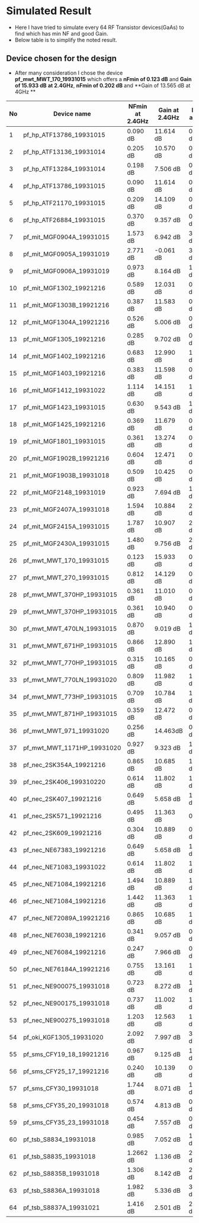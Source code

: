 # Simulated Result
- Here I have tried to simulate every 64 RF Transistor devices(GaAs) to find which has min NF and good Gain.
-  Below table is to simplify the noted result.
 ## **Device chosen for the design**
 - After many consideration I chose the device **pf_mwt_MWT_170_19931015**	which offers a **nFmin of 0.123 dB** and **Gain	of 15.933 dB** **at 2.4GHz**,	**nFmin of 0.202 dB**	and **Gain	of 13.565 dB at 4GHz
**

| No  | Device name                | NFmin at 2.4GHz | Gain at 2.4GHz | NFmin at  4GHz | Gain at 4GHz |
|-----|----------------------------|-----------------|----------------|----------------|--------------|
|  1  | pf_hp_ATF13786_19931015    | 0.090 dB        | 11.614 dB      | 0.147 dB       | 10.395 dB    |
|  2  | pf_hp_ATF13136_19931014    | 0.205 dB        | 10.570 dB      | 0.336 dB       | 9.691 dB     |
|  3  | pf_hp_ATF13284_19931014    | 0.198 dB        | 7.506 dB       | 0.326 dB       | 7.233 dB     |
|  4  | pf_hp_ATF13786_19931015    | 0.090 dB        | 11.614 dB      | 0.147 dB       | 10.395 dB    |
|  5  | pf_hp_ATF21170_19931015    | 0.209 dB        | 14.109 dB      | 0.341 dB       | 11.665 dB    |
|  6  | pf_hp_ATF26884_19931015    | 0.370 dB        | 9.357 dB       | 0.607 dB       | 8.776 dB     |
|  7  | pf_mit_MGF0904A_19931015   | 1.573 dB        | 6.942 dB       | 3.236 dB       | 2.571 dB     |
|  8  | pf_mit_MGF0905A_19931019   | 2.771 dB        | -0.061 dB      | 3.362 dB       | -3.338 dB    |
|  9  | pf_mit_MGF0906A_19931019   | 0.973 dB        | 8.164 dB       | 1.595 dB       | 4.571 dB     |
|  10 | pf_mit_MGF1302_19921216    | 0.589 dB        | 12.031 dB      | 0.973 dB       | 11.655 dB    |
|  11 | pf_mit_MGF1303B_19921216   | 0.387 dB        | 11.583 dB      | 0.638 dB       | 11.235 dB    |
|  12 | pf_mit_MGF1304A_19921216   | 0.526 dB        | 5.006 dB       | 0.871 dB       | 5.016 dB     |
|  13 | pf_mit_MGF1305_19921216    | 0.285 dB        | 9.702 dB       | 0.470 dB       | 9.598 dB     |
|  14 | pf_mit_MGF1402_19921216    | 0.683 dB        | 12.990 dB      | 1.131 dB       | 12.222 dB    |
|  15 | pf_mit_MGF1403_19921216    | 0.383 dB        | 11.598 dB      | 0.630 dB       | 11.105 dB    |
|  16 | pf_mit_MGF1412_19931022    | 1.114 dB        | 14.151 dB      | 1.369 dB       | 13.127 dB    |
|  17 | pf_mit_MGF1423_19931015    | 0.630 dB        | 9.543 dB       | 1.025 dB       | 7.750 dB     |
|  18 | pf_mit_MGF1425_19921216    | 0.369 dB        | 11.679 dB      | 0.608 dB       | 11.337 dB    |
|  19 | pf_mit_MGF1801_19931015    | 0.361 dB        | 13.274 dB      | 0.593 dB       | 10.258 dB    |
|  20 | pf_mit_MGF1902B_19921216   | 0.604 dB        | 12.471 dB      | 0.998 dB       | 11.726 dB    |
|  21 | pf_mit_MGF1903B_19931018   | 0.509 dB        | 10.425 dB      | 0.838 dB       | 9.257 dB     |
|  22 | pf_mit_MGF2148_19931019    | 0.923 dB        | 7.694 dB       | 1.514 dB       | 3.857 dB     |
|  23 | pf_mit_MGF2407A_19931018   | 1.594 dB        | 10.884 dB      | 2.740 dB       | 7.147 dB     |
|  24 | pf_mit_MGF2415A_19931015   | 1.787 dB        | 10.907 dB      | 2.904 dB       | 5.879 dB     |
|  25 | pf_mit_MGF2430A_19931015   | 1.480 dB        | 9.756 dB       | 2.413 dB       | 5.108 dB     |
|  26 | pf_mwt_MWT_170_19931015    | 0.123 dB        | 15.933 dB      | 0.202 dB       | 13.565 dB    |
|  27 | pf_mwt_MWT_270_19931015    | 0.812 dB        | 14.129 dB      | 0.931 dB       | 12.344 dB    |
|  28 | pf_mwt_MWT_370HP_19931015  | 0.361 dB        | 11.010 dB      | 0.596 dB       | 9.761 dB     |
|  29 | pf_mwt_MWT_370HP_19931015  | 0.361 dB        | 10.940 dB      | 0.596 dB       | 9.761 dB     |
|  30 | pf_mwt_MWT_470LN_19931015  | 0.870 dB        | 9.019 dB       | 1.423 dB       | 7.476 dB     |
|  31 | pf_mwt_MWT_671HP_19931015  | 0.866 dB        | 12.890 dB      | 1.396 dB       | 9.086 dB     |
|  32 | pf_mwt_MWT_770HP_19931015  | 0.315 dB        | 10.165 dB      | 0.522 dB       | 9.470 dB     |
|  33 | pf_mwt_MWT_770LN_19931020  | 0.809 dB        | 11.982 dB      | 1.330 dB       | 10.992 dB    |
|  34 | pf_mwt_MWT_773HP_19931015  | 0.709 dB        | 10.784 dB      | 1.172 dB       | 9.609 dB     |
|  35 | pf_mwt_MWT_871HP_19931015  | 0.359 dB        | 12.472 dB      | 0.594 dB       | 8.715 dB     |
|  36 | pf_mwt_MWT_971_19931020    | 0.256 dB        | 14.463dB       | 0.424 dB       | 11.38.3 dB   |
|  37 | pf_mwt_MWT_1171HP_19931020 | 0.927 dB        | 9.323 dB       | 1.517 dB       | 4.947 dB     |
|  38 | pf_nec_2SK354A_19921216    | 0.865 dB        | 10.685 dB      | 1.417 dB       | 9.575 dB     |
|  39 | pf_nec_2SK406_199310220    | 0.614 dB        | 11.802 dB      | 1.013 dB       | 11.264 dB    |
|  40 | pf_nec_2SK407_19921216     | 0.649 dB        | 5.658 dB       | 1.066 dB       | 5.504 dB     |
|  41 | pf_nec_2SK571_19921216     | 0.495 dB        | 11.363 dB      | 0.812dB        | 10.165 dB    |
|  42 | pf_nec_2SK609_19921216     | 0.304 dB        | 10.889 dB      | 0.500 dB       | 10.473 dB    |
|  43 | pf_nec_NE67383_19921216    | 0.649 dB        | 5.658 dB       | 1.066 dB       | 5.504 dB     |
|  44 | pf_nec_NE71083_19931022    | 0.614 dB        | 11.802 dB      | 1.013 dB       | 11.264 dB    |
|  45 | pf_nec_NE71084_19921216    | 1.494 dB        | 10.889 dB      | 1.382 dB       | 10.473 dB    |
|  46 | pf_nec_NE71084_19921216    | 1.442 dB        | 11.363 dB      | 1.468 dB       | 10.265 dB    |
|  47 | pf_nec_NE72089A_19921216   | 0.865 dB        | 10.685 dB      | 1.417 dB       | 9.575 dB     |
|  48 | pf_nec_NE76038_19921216    | 0.341 dB        | 9.057 dB       | 0.562 dB       | 9.024 dB     |
|  49 | pf_nec_NE76084_19921216    | 0.247 dB        | 7.966 dB       | 0.411 dB       | 7.979 dB     |
|  50 | pf_nec_NE76184A_19921216   | 0.755 dB        | 13.161 dB      | 1.219 dB       | 11.865 dB    |
|  51 | pf_nec_NE900075_19931018   | 0.723 dB        | 8.272 dB       | 1.182 dB       | 5.937 dB     |
|  52 | pf_nec_NE900175_19931018   | 0.737 dB        | 11.002 dB      | 1.209 dB       | 7.746 dB     |
|  53 | pf_nec_NE900275_19931018   | 1.203 dB        | 12.563 dB      | 1.921 dB       | 9.370 dB     |
|  54 | pf_oki_KGF1305_19931020    | 2.092 dB        | 7.997 dB       | 3.072 dB       | 2.426 dB     |
|  55 | pf_sms_CFY19_18_19921216   | 0.967 dB        | 9.125 dB       | 1.555 dB       | 8.612 dB     |
|  56 | pf_sms_CFY25_17_19921216   | 0.240 dB        | 10.139 dB      | 0.395 dB       | 10.055 dB    |
|  57 | pf_sms_CFY30_19931018      | 1.744 dB        | 8.071 dB       | 1.665 dB       | 7.301 dB     |
|  58 | pf_sms_CFY35_20_19931018   | 0.574 dB        | 4.813 dB       | 0.944 dB       | 4.951 dB     |
|  59 | pf_sms_CFY35_23_19931018   | 0.454 dB        | 7.557 dB       | 0.742 dB       | 7.032 dB     |
|  60 | pf_tsb_S8834_19931018      | 0.985 dB        | 7.052 dB       | 1.623 dB       | 5.169 dB     |
|  61 | pf_tsb_S8835_19931018      | 1.2662 dB       | 1.136 dB       | 2.038 dB       | 8.854 dB     |
|  62 | pf_tsb_S8835B_19931018     | 1.306 dB        | 8.142 dB       | 2.123 dB       | 4.123 dB     |
|  63 | pf_tsb_S8836A_19931018     | 1.982 dB        | 5.336 dB       | 3.206 dB       | 0.553 dB     |
|  64 | pf_tsb_S8837A_19931021     | 1.416 dB        | 2.501 dB       | 2.309 dB       | -2.452 dB    |



